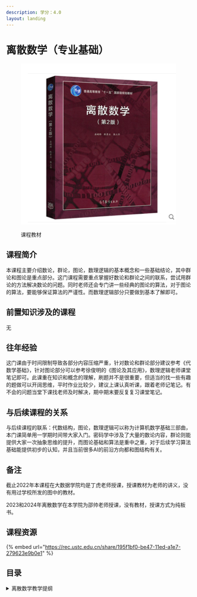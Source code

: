 ```yaml
---
description: 学分：4.0
layout: landing
---
```


# 离散数学（专业基础）

<figure><img src="../../.gitbook/assets/离散数学.png" alt=""><figcaption><p>课程教材</p></figcaption></figure>

## 课程简介

本课程主要介绍数论，群论，图论，数理逻辑的基本概念和一些基础结论，其中群论和图论是重点部分。这门课程需要重点掌握好数论和群论之间的联系，尝试用群论的方法解决数论的问题。同时老师还会专门讲一些经典的图论的算法，对于图论的算法，要能够保证算法的严谨性。而数理逻辑部分只要做到基本了解即可。

## 前置知识涉及的课程

无

## 往年经验

这门课由于时间限制导致各部分内容压缩严重，针对数论和群论部分建议参考《代数学基础》，针对图论部分可以参考徐俊明的《图论及其应用》，数理逻辑老师课堂笔记即可。此课重在知识和概念的理解，刷题并不是很重要，但适当的找一些有趣的题做可以开阔思维，平时作业比较少，建议上课认真听课，跟着老师记笔记。有不会的问题当堂下课找老师及时解决，期中期末要反复复习课堂笔记。

## 与后续课程的关系

与后续课程的联系：代数结构，图论，数理逻辑可以称为计算机数学基础三部曲，本门课简单用一学期时间带大家入门。密码学中涉及了大量的数论内容，群论则能提供大家一次抽象思维的提升，而图论基础和算法是重中之重，对于后续学习算法基础能提供初步的认知，并且当前很多AI的前沿方向都和图结构有关。

## 备注

截止2022年本课程在大数据学院均是丁虎老师授课，授课教材为老师的讲义，没有用过学校所发的图中的教材。

2023和2024年离散数学在本学院为邵帅老师授课，没有教材，授课方式为纯板书。

## 课程资源

{% embed url="https://rec.ustc.edu.cn/share/195f1bf0-be47-11ed-a1e7-279623e9b0e1" %}

## 目录

<details>

<summary>离散数学教学提纲</summary>

代数结构

群论

图论

数理逻辑



</details>

